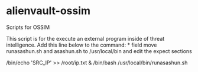 alienvault-ossim
================

Scripts for OSSIM

<p>This script is for the execute an external program inside of threat intelligence. Add this line below to the command: * field
move runasashun.sh and asashun.sh to /usr/local/bin and edit the expect sections </p>
/bin/echo 'SRC_IP' >> /root/ip.txt & /bin/bash /usr/local/bin/runasashun.sh
